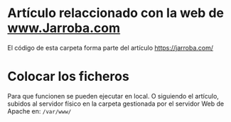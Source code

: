 # Artículo relaccionado con la web de www.Jarroba.com
El código de esta carpeta forma parte del artículo https://jarroba.com/


# Colocar los ficheros
Para que funcionen se pueden ejecutar en local. 
O siguiendo el artículo, subidos al servidor físico en la carpeta gestionada por el servidor Web de Apache en: `/var/www/`
